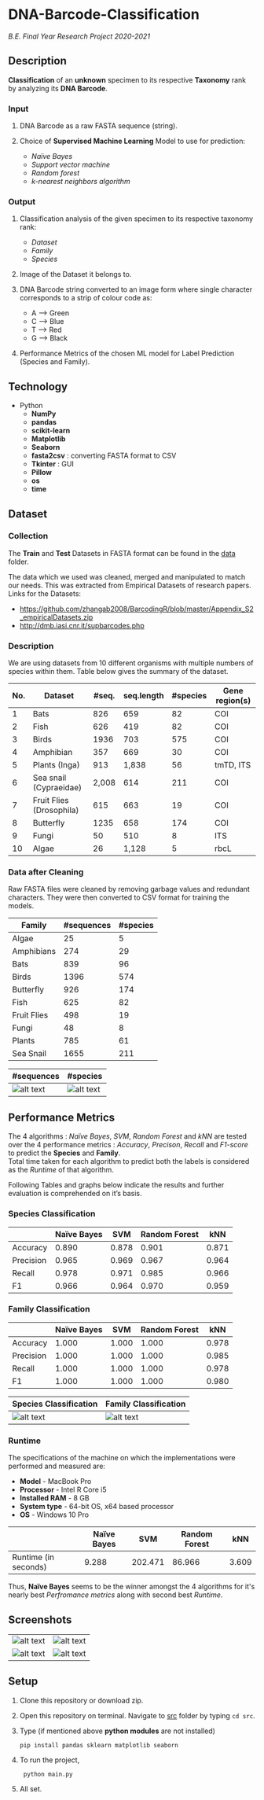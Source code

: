 # DNA-Barcode-Classification
 
 *B.E. Final Year Research Project 2020-2021*
 
 ## Description
**Classification** of an **unknown** specimen to its respective **Taxonomy** rank by analyzing its **DNA Barcode**.  
  
### Input  
1. DNA Barcode as a raw FASTA sequence (string).  

2. Choice of **Supervised Machine Learning** Model to use for prediction:
   * *Naïve Bayes*
   * *Support vector machine*
   * *Random forest*
   * *k-nearest neighbors algorithm*

### Output  
1. Classification analysis of the given specimen to its respective taxonomy rank:
   * *Dataset*
   * *Family*
   * *Species*

2. Image of the Dataset it belongs to.

3. DNA Barcode string converted to an image form where single character corresponds to a strip of colour code as:
   *  A --> Green
   *  C --> Blue
   *  T --> Red
   *  G --> Black

4. Performance Metrics of the chosen ML model for Label Prediction (Species and Family).   

## Technology
* Python 
   * **NumPy**
   * **pandas**
   * **scikit-learn**
   * **Matplotlib**
   * **Seaborn**
   * **fasta2csv** : converting FASTA format to CSV
   * **Tkinter** : GUI
   * **Pillow**
   * **os**
   * **time**


## Dataset
### Collection
The **Train** and **Test** Datasets in FASTA format can be found in the [data](https://github.com/farhankapadia/DNA-Barcode-Classification/tree/master/data) folder.  

The data which we used was cleaned, merged and manipulated to match our needs. This was extracted from Empirical Datasets of research papers. Links for the Datasets: 
* https://github.com/zhangab2008/BarcodingR/blob/master/Appendix_S2_empiricalDatasets.zip 
*  http://dmb.iasi.cnr.it/supbarcodes.php 

### Description 
We are using datasets from 10 different organisms with multiple numbers of species within them. Table below gives the summary of the dataset.  

|No.| Dataset| #seq.| seq.length| #species| Gene region(s)|
|--|--|--|--|--|--|
|1| Bats |826| 659| 82| COI|
|2 |Fish |626 |419 |82 |COI|
|3 |Birds |1936| 703| 575| COI|
|4| Amphibian |357 |669 |30 |COI|
|5 |Plants (Inga)| 913| 1,838| 56| tmTD, ITS| 
|6 |Sea snail (Cypraeidae) |2,008| 614|211| COI| 
|7 |Fruit Flies (Drosophila) |615 |663| 19| COI|
|8 |Butterfly| 1235| 658| 174| COI| 
|9 |Fungi |50 |510 |8 |ITS| 
|10 |Algae| 26| 1,128| 5 |rbcL|   
  

### Data after Cleaning
Raw FASTA files were cleaned by removing garbage values and redundant characters. They were then converted to CSV format for training the models.  

|Family| #sequences| #species |
|--|--|--|
|Algae |25 |5|
|Amphibians| 274 | 29|
|Bats |839 |96
|Birds |1396 | 574|
|Butterfly| 926| 174 |
|Fish |625 | 82 |
|Fruit Flies| 498 | 19 |
|Fungi |48 | 8|
|Plants |785| 61|
|Sea Snail |1655| 211 |


|#sequences|#species|
|--|--|
|![alt text](https://github.com/farhankapadia/DNA-Barcode-Classification/blob/master/images/totalSpeciesInEachFamily.png)|![alt text](https://github.com/farhankapadia/DNA-Barcode-Classification/blob/master/images/uniqueSpeciesInEachFamily.png)|

## Performance Metrics
The 4 algorithms : *Naïve Bayes*, *SVM*, *Random Forest* and *kNN* are tested over the 4 performance metrics : *Accuracy*, *Precison*, *Recall* and *F1-score* to predict the **Species** and **Family**.  
 Total time taken for each algorithm to predict both the labels is considered as the *Runtime* of that algorithm.  
  
  Following Tables and graphs below indicate the results and further evaluation is comprehended on it’s basis. 

### Species Classification
||Naïve Bayes| SVM| Random Forest| kNN|
|--|--|--|--|--|
|Accuracy| 0.890| 0.878| 0.901 |0.871|
|Precision| 0.965| 0.969 |0.967| 0.964| 
|Recall| 0.978| 0.971| 0.985 |0.966| 
|F1 |0.966| 0.964| 0.970| 0.959| 
### Family Classification
||Naïve Bayes| SVM| Random Forest| kNN|
|--|--|--|--|--|
|Accuracy| 1.000|1.000|1.000|0.978|
|Precision|1.000|1.000|1.000| 0.985|
|Recall|1.000|1.000|1.000|0.978|
|F1|1.000|1.000|1.000|0.980|

|Species Classification|Family Classification|
|--|--|
|![alt text](https://github.com/farhankapadia/DNA-Barcode-Classification/blob/master/images/accuracySpecies.png)|![alt text](https://github.com/farhankapadia/DNA-Barcode-Classification/blob/master/images/accuracyFamily.png)|

### Runtime 
The specifications of the machine on which the implementations were performed and measured 
are:   
* **Model** - MacBook Pro     
* **Processor** - Intel R Core i5   
* **Installed RAM** - 8 GB   
* **System type** - 64-bit OS, x64 based processor   
* **OS** - Windows 10 Pro   

||Naïve Bayes| SVM| Random Forest| kNN|
|--|--|--|--|--|
|Runtime (in seconds)| 9.288| 202.471| 86.966| 3.609|

Thus, **Naïve Bayes** seems to be the winner amongst the 4 algorithms for it's nearly best *Perfromance metrics* along with second best *Runtime*.

## Screenshots
|||
|--|--|
|![alt text](https://github.com/farhankapadia/DNA-Barcode-Classification/blob/master/screenshots/1.png)|![alt text](https://github.com/farhankapadia/DNA-Barcode-Classification/blob/master/screenshots/2.png)|
|![alt text](https://github.com/farhankapadia/DNA-Barcode-Classification/blob/master/screenshots/4.png)|![alt text](https://github.com/farhankapadia/DNA-Barcode-Classification/blob/master/screenshots/3.png)|

## Setup
1. Clone this repository or download zip.  
2. Open this repository on terminal. Navigate to [src](https://github.com/farhankapadia/DNA-Barcode-Classification/tree/master/src) folder by typing ```cd src```.

3. Type (if mentioned above **python modules** are not installed)  

   ```
   pip install pandas sklearn matplotlib seaborn
   ``` 
   
4. To run the project,
   ```
    python main.py
   ```
5. All set.
